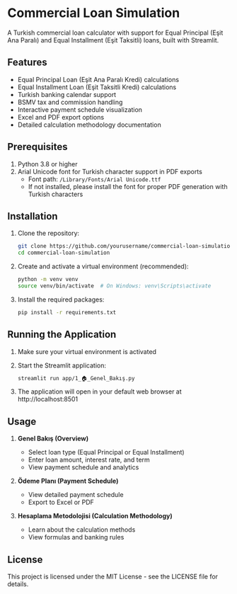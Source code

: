 # Commercial Loan Simulation

A Turkish commercial loan calculator with support for Equal Principal (Eşit Ana Paralı) and Equal Installment (Eşit Taksitli) loans, built with Streamlit.

## Features

- Equal Principal Loan (Eşit Ana Paralı Kredi) calculations
- Equal Installment Loan (Eşit Taksitli Kredi) calculations
- Turkish banking calendar support
- BSMV tax and commission handling
- Interactive payment schedule visualization
- Excel and PDF export options
- Detailed calculation methodology documentation

## Prerequisites

1. Python 3.8 or higher
2. Arial Unicode font for Turkish character support in PDF exports
   - Font path: `/Library/Fonts/Arial Unicode.ttf`
   - If not installed, please install the font for proper PDF generation with Turkish characters

## Installation

1. Clone the repository:
   ```bash
   git clone https://github.com/yourusername/commercial-loan-simulation.git
   cd commercial-loan-simulation
   ```

2. Create and activate a virtual environment (recommended):
   ```bash
   python -m venv venv
   source venv/bin/activate  # On Windows: venv\Scripts\activate
   ```

3. Install the required packages:
   ```bash
   pip install -r requirements.txt
   ```

## Running the Application

1. Make sure your virtual environment is activated

2. Start the Streamlit application:
   ```bash
   streamlit run app/1_🏠_Genel_Bakış.py
   ```

3. The application will open in your default web browser at http://localhost:8501

## Usage

1. **Genel Bakış (Overview)**
   - Select loan type (Equal Principal or Equal Installment)
   - Enter loan amount, interest rate, and term
   - View payment schedule and analytics

2. **Ödeme Planı (Payment Schedule)**
   - View detailed payment schedule
   - Export to Excel or PDF

3. **Hesaplama Metodolojisi (Calculation Methodology)**
   - Learn about the calculation methods
   - View formulas and banking rules

## License

This project is licensed under the MIT License - see the LICENSE file for details.